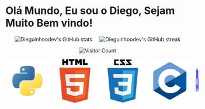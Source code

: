 # Olá Mundo, Eu sou o Diego, Sejam Muito Bem vindo! 

<div style="display: flex; justify-content: center; gap: 20px;">
  <img src="https://github-readme-stats.vercel.app/api?username=Dieguinhoodev&theme=highcontrast&hide_border=false&include_all_commits=true&count_private=true" alt="Dieguinhoodev's GitHub stats">
  <img src="https://github-readme-streak-stats.herokuapp.com/?user=Dieguinhoodev&theme=highcontrast&hide_border=false" alt="Dieguinhoodev's GitHub streak">
</div>

<p align="center">
  <img src="https://visitcount.itsvg.in/api?id=Dieguinhoodev&icon=0&color=0" alt="Visitor Count">
</p>

<div style="display: flex; align-items: center;">
  <img src="https://raw.githubusercontent.com/github/explore/80688e429a7d4ef2fca1e82350fe8e3517d3494d/topics/python/python.png" alt="Python" width="120" height="120" style="margin-right: 10px;">
  <img src="https://raw.githubusercontent.com/github/explore/80688e429a7d4ef2fca1e82350fe8e3517d3494d/topics/html/html.png" alt="HTML" width="120" height="120" style="margin-right: 10px;">
  <img src="https://raw.githubusercontent.com/github/explore/80688e429a7d4ef2fca1e82350fe8e3517d3494d/topics/css/css.png" alt="CSS" width="120" height="120" style="margin-right: 10px;">
  <img src="https://raw.githubusercontent.com/github/explore/f3e22f0dca2be955676bc70d6214b95b13354ee8/topics/c/c.png" alt="C" width="120" height="120" style="margin-right: 10px;">
  <a href="https://discord.gg/YOUR_DISCORD_SERVER_INVITE_LINK" target="_blank">
    <img src="https://raw.githubusercontent.com/github/explore/80688e429a7d4ef2fca1e82350fe8e3517d3494d/topics/discord/discord.png" alt="Discord" width="120" height="120" style="margin-right: 10px;">
  </a>
</div>
